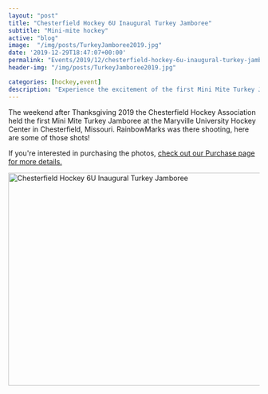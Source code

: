 ```yaml
---
layout: "post"
title: "Chesterfield Hockey 6U Inaugural Turkey Jamboree"
subtitle: "Mini-mite hockey"
active: "blog"
image:  "/img/posts/TurkeyJamboree2019.jpg"
date: '2019-12-29T18:47:07+00:00'
permalink: "Events/2019/12/chesterfield-hockey-6u-inaugural-turkey-jamboree"
header-img: "/img/posts/TurkeyJamboree2019.jpg"

categories: [hockey,event]
description: "Experience the excitement of the first Mini Mite Turkey Jamboree with Chesterfield Hockey, captured by RainbowMarks. View and purchase photos here!"
---
```

The weekend after Thanksgiving 2019 the Chesterfield Hockey Association held the first Mini Mite Turkey Jamboree at the Maryville University Hockey Center in Chesterfield, Missouri. RainbowMarks was there shooting, here are some of those shots!

If you&#39;re interested in purchasing the photos, <a href="/Purchase">check out our Purchase page for more details.</a>

<div class="d-flex justify-content-center"><a data-flickr-embed="true" data-footer="true" data-header="true" href="https://www.flickr.com/photos/chammond/albums/72157712272770856" title="Chesterfield Hockey 6U Inaugural Turkey Jamboree"><img alt="Chesterfield Hockey 6U Inaugural Turkey Jamboree" height="427" src="https://live.staticflickr.com/65535/49240618103_59fab103f6_z.jpg" style="float: left;" width="640" /></a> <script async src="https://embedr.flickr.com/assets/client-code.js" charset="utf-8"></script></div>
